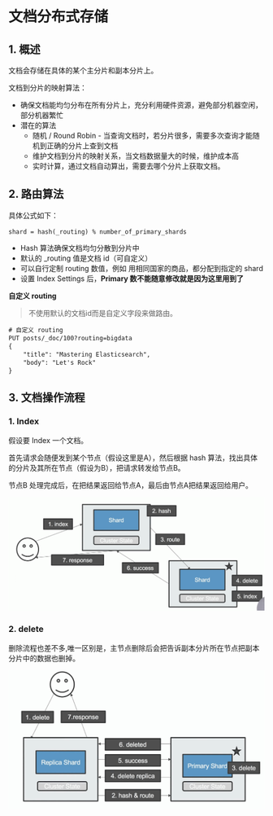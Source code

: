 # 文档分布式存储

## 1. 概述

文档会存储在具体的某个主分片和副本分片上。

文档到分片的映射算法：
* 确保文档能均匀分布在所有分片上，充分利用硬件资源，避免部分机器空闲，部分机器繁忙
* 潜在的算法
  * 随机 / Round Robin - 当查询文档时，若分片很多，需要多次查询才能随机到正确的分片上查到文档
  * 维护文档到分片的映射关系，当文档数据量大的时候，维护成本高
  * 实时计算，通过文档自动算出，需要去哪个分片上获取文档。



## 2. 路由算法

具体公式如下：

```shell
shard = hash(_routing) % number_of_primary_shards
```

* Hash 算法确保文档均匀分散到分片中
* 默认的 _routing 值是文档 id（可自定义）
* 可以自行定制 routing 数值，例如 用相同国家的商品，都分配到指定的 shard
* 设置 Index Settings 后，**Primary 数不能随意修改就是因为这里用到了**

**自定义 routing**

> 不使用默认的文档id而是自定义字段来做路由。

```shell
# 自定义 routing
PUT posts/_doc/100?routing=bigdata
{
	"title": "Mastering Elasticsearch",
	"body": "Let's Rock"
}
```



## 3. 文档操作流程

### 1. Index

假设要 Index 一个文档。  

首先请求会随便发到某个节点（假设这里是A），然后根据 hash 算法，找出具体的分片及其所在节点（假设为B），把请求转发给节点B。

节点B 处理完成后，在把结果返回给节点A，最后由节点A把结果返回给用户。

![index-process](assets/index-process.png)



### 2. delete

删除流程也差不多,唯一区别是，主节点删除后会把告诉副本分片所在节点把副本分片中的数据也删掉。

![delete-process](assets/delete-process.png)